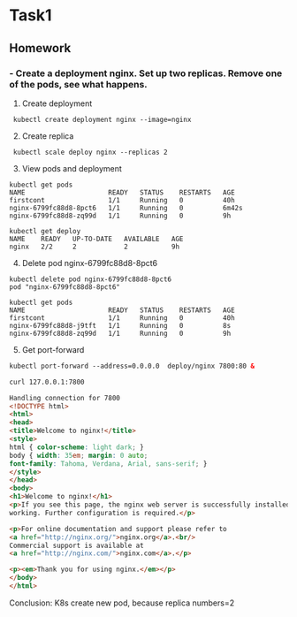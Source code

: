 # Task1
## Homework
### - Create a deployment nginx. Set up two replicas. Remove one of the pods, see what happens.


1. Create deployment
```
 kubectl create deployment nginx --image=nginx
 ```
 2. Create replica
 ```
  kubectl scale deploy nginx --replicas 2
  ```
  3. View pods and deployment
```
kubectl get pods
NAME                     READY   STATUS    RESTARTS   AGE
firstcont                1/1     Running   0          40h
nginx-6799fc88d8-8pct6   1/1     Running   0          6m42s
nginx-6799fc88d8-zq99d   1/1     Running   0          9h

kubectl get deploy
NAME    READY   UP-TO-DATE   AVAILABLE   AGE
nginx   2/2     2            2           9h
```
4. Delete pod nginx-6799fc88d8-8pct6
```
kubectl delete pod nginx-6799fc88d8-8pct6
pod "nginx-6799fc88d8-8pct6"

kubectl get pods
NAME                     READY   STATUS    RESTARTS   AGE
firstcont                1/1     Running   0          40h
nginx-6799fc88d8-j9tft   1/1     Running   0          8s
nginx-6799fc88d8-zq99d   1/1     Running   0          9h
```

5. Get port-forward 
```html
kubectl port-forward --address=0.0.0.0  deploy/nginx 7800:80 &

curl 127.0.0.1:7800

Handling connection for 7800
<!DOCTYPE html>
<html>
<head>
<title>Welcome to nginx!</title>
<style>
html { color-scheme: light dark; }
body { width: 35em; margin: 0 auto;
font-family: Tahoma, Verdana, Arial, sans-serif; }
</style>
</head>
<body>
<h1>Welcome to nginx!</h1>
<p>If you see this page, the nginx web server is successfully installed and
working. Further configuration is required.</p>

<p>For online documentation and support please refer to
<a href="http://nginx.org/">nginx.org</a>.<br/>
Commercial support is available at
<a href="http://nginx.com/">nginx.com</a>.</p>

<p><em>Thank you for using nginx.</em></p>
</body>
</html>
```
Conclusion: K8s create new pod, because replica numbers=2


